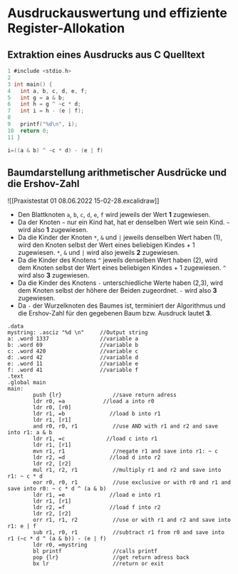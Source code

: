 # Ausdruckauswertung und effiziente Register-Allokation
## Extraktion eines Ausdrucks aus C Quelltext
```C
1 #include <stdio.h>  
2  
3 int main() {  
4   int a, b, c, d, e, f;  
5   int g = a & b;  
6   int h = g ^ ~c * d;  
7   int i = h - (e | f);  
8  
9   printf("%d\n", i);  
10  return 0;
11 }
```
```C
i=((a & b) ^ ~c * d) - (e | f)
```
## Baumdarstellung arithmetischer Ausdrücke und die Ershov-Zahl
![[Praxistestat 01 08.06.2022 15-02-28.excalidraw]]

- Den Blattknoten `a`, `b`, `c`, `d`, `e`, `f` wird jeweils der Wert **1** zugewiesen.
- Da der Knoten `~` nur ein Kind hat, hat er denselben Wert wie sein Kind. `~` wird also **1** zugewiesen.
- Da die Kinder der Knoten `*`, `&` und `|` jeweils denselben Wert haben (1), wird den Knoten selbst der Wert eines beliebigen Kindes + 1 zugewiesen.  `*`, `&` und `|` wird also jeweils **2** zugewiesen.
- Da die Kinder des Knotens `^` jeweils denselben Wert haben (2), wird dem Knoten selbst der Wert eines  beliebigen Kindes + 1 zugewiesen. `^` wird also **3** zugewiesen.
- Da die Kinder des Knotens `-` unterschiedliche Werte haben (2,3), wird dem Knoten selbst der höhere der Beiden zugeordnet. `-` wird also **3** zugewiesen.
- Da `-` der Wurzelknoten des Baumes ist, terminiert der Algorithmus und die Ershov-Zahl für den  gegebenen Baum bzw. Ausdruck lautet **3**.

```assembly
.data
mystring: .asciz "%d \n"     //Output string
a: .word 1337                //variable a
b: .word 69                  //variable b
c: .word 420                 //variable c
d: .word 42                  //variable d
e: .word 11                  //variable e
f: .word 41                  //variable f
.text
.global main
main:
        push {lr}                //save return adress
        ldr r0, =a            //load a into r0
        ldr r0, [r0]
        ldr r1, =b              //load b into r1
        ldr r1, [r1]
        and r0, r0, r1           //use AND with r1 and r2 and save into r1: a & b
        ldr r1, =c             //load c into r1
        ldr r1, [r1]
        mvn r1, r1               //negate r1 and save into r1: ~ c
        ldr r2, =d              //load d into r2
        ldr r2, [r2]
        mul r1, r2, r1           //multiply r1 and r2 and save into r1: ~ c * d
        eor r0, r0, r1           //use exclusive or with r0 and r1 and save into r0: ~ c * d ^ (a & b)
        ldr r1, =e              //load e into r1
        ldr r1, [r1]
        ldr r2, =f              //load f into r2
        ldr r2, [r2]
        orr r1, r1, r2           //use or with r1 and r2 and save into r1: e | f
        sub r1, r0, r1           //subtract r1 from r0 and save into r1 (~c * d ^ (a & b)) - (e | f)
        ldr r0, =mystring
        bl printf                //calls printf
        pop {lr}                 //get return adress back
        bx lr                    //return or exit
```
